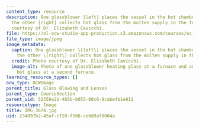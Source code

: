 ```yaml
---
content_type: resource
description: One glassblower [left] places the vessel in the hot chamber to heat it;
  the other [right] collects hot glass from the molten supply in the furnace. Photo
  courtesy of Dr. Elizabeth Cavicchi.
file: https://ol-ocw-studio-app-production.s3.amazonaws.com/courses/ec-050-recreate-experiments-from-history-inform-the-future-from-the-past-galileo-january-iap-2010/234097b245afcf20f508ce6d9af8004a_IMG_3674.jpg
file_type: image/jpeg
image_metadata:
  caption: One glassblower \[left\] places the vessel in the hot chamber to heat it;
    the other \[right\] collects hot glass from the molten supply in the furnace.
  credit: Photo courtesy of Dr. Elizabeth Cavicchi.
  image-alt: Photo of one glassblower heating glass at a furnace and another collecting
    hot glass at a second furnace.
learning_resource_types: []
ocw_type: OCWImage
parent_title: Glass Blowing and Lenses
parent_type: CourseSection
parent_uid: 52359a2b-465b-b053-08c6-9cabe4b1e911
resourcetype: Image
title: IMG_3674.jpg
uid: 234097b2-45af-cf20-f508-ce6d9af8004a
---
```

